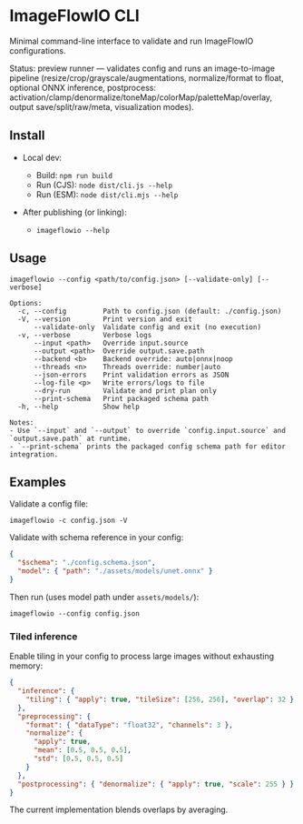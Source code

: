 # ImageFlowIO CLI

Minimal command-line interface to validate and run ImageFlowIO configurations.

Status: preview runner — validates config and runs an image-to-image pipeline (resize/crop/grayscale/augmentations, normalize/format to float, optional ONNX inference, postprocess: activation/clamp/denormalize/toneMap/colorMap/paletteMap/overlay, output save/split/raw/meta, visualization modes).

## Install

- Local dev:

  - Build: `npm run build`
  - Run (CJS): `node dist/cli.js --help`
  - Run (ESM): `node dist/cli.mjs --help`

- After publishing (or linking):
  - `imageflowio --help`

## Usage

```
imageflowio --config <path/to/config.json> [--validate-only] [--verbose]

Options:
  -c, --config         Path to config.json (default: ./config.json)
  -V, --version        Print version and exit
      --validate-only  Validate config and exit (no execution)
  -v, --verbose        Verbose logs
      --input <path>   Override input.source
      --output <path>  Override output.save.path
      --backend <b>    Backend override: auto|onnx|noop
      --threads <n>    Threads override: number|auto
      --json-errors    Print validation errors as JSON
      --log-file <p>   Write errors/logs to file
      --dry-run        Validate and print plan only
      --print-schema   Print packaged schema path
  -h, --help           Show help

Notes:
- Use `--input` and `--output` to override `config.input.source` and `output.save.path` at runtime.
- `--print-schema` prints the packaged config schema path for editor integration.
```

## Examples

Validate a config file:

```
imageflowio -c config.json -V
```

Validate with schema reference in your config:

```json
{
  "$schema": "./config.schema.json",
  "model": { "path": "./assets/models/unet.onnx" }
}
```

Then run (uses model path under `assets/models/`):

```
imageflowio --config config.json
```

### Tiled inference

Enable tiling in your config to process large images without exhausting memory:

```json
{
  "inference": {
    "tiling": { "apply": true, "tileSize": [256, 256], "overlap": 32 }
  },
  "preprocessing": {
    "format": { "dataType": "float32", "channels": 3 },
    "normalize": {
      "apply": true,
      "mean": [0.5, 0.5, 0.5],
      "std": [0.5, 0.5, 0.5]
    }
  },
  "postprocessing": { "denormalize": { "apply": true, "scale": 255 } }
}
```

The current implementation blends overlaps by averaging.
